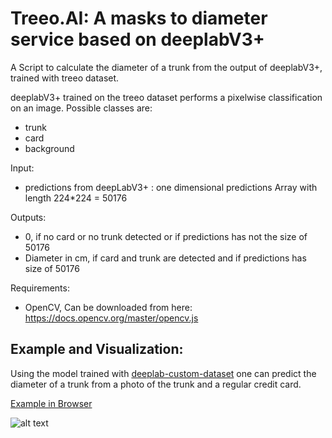 # Treeo.AI: A masks to diameter service based on deeplabV3+

A Script to calculate the diameter of a trunk from the output of deeplabV3+, trained with treeo dataset.

deeplabV3+ trained on the treeo dataset performs a pixelwise classification on an image.
Possible classes are:
- trunk
- card
- background


Input: 
- predictions from deepLabV3+ : one dimensional predictions Array with length 224*224 = 50176

Outputs: 
- 0, if no card or no trunk detected or if predictions has not the size of 50176
- Diameter in cm, if card and trunk are detected and if predictions has size of 50176

Requirements:
- OpenCV, Can be downloaded from here: https://docs.opencv.org/master/opencv.js

## Example and Visualization:

Using the model trained with [deeplab-custom-dataset](https://github.com/Johannes0Horn/deeplab-custom-dataset "deeplab-custom-dataset") one can predict the diameter of a trunk from a photo of the trunk and a regular credit card.

[Example in Browser](https://johannes0horn.github.io/Treeo.AI/ "Example")

![alt text](https://github.com/Johannes0Horn/masksToDiameterService/blob/master/screenshot.png)

